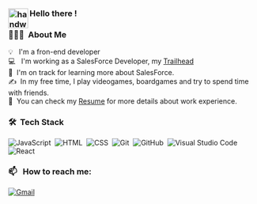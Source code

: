 ### <img alt="handwavegif" src="https://user-images.githubusercontent.com/39513876/112366216-8cfe7400-8cfe-11eb-8116-7d3dbae20e97.gif" width='40' align="left"/> Hello there !

### 👨🏻‍💻 &nbsp;About Me

💡 &nbsp; I'm a fron-end developer \
💻 &nbsp; I'm working as a SalesForce Developer, my [Trailhead](https://trailblazer.me/id?lang=en_US)\
🌱 &nbsp;I'm on track for learning more about SalesForce.\
✍️ &nbsp;In my free time, I play videogames, boardgames and try to spend time with friends.\
📄 &nbsp;You can check my [Resume](https://voronezh.hh.ru/resume/dc255a44ff091539490039ed1f744749514c74) for more details about work experience.


### 🛠 &nbsp;Tech Stack

![JavaScript](https://img.shields.io/badge/-JavaScript-05122A?style=flat&logo=javascript)&nbsp;
![HTML](https://img.shields.io/badge/-HTML-05122A?style=flat&logo=HTML5)&nbsp;
![CSS](https://img.shields.io/badge/-CSS-05122A?style=flat&logo=CSS3&logoColor=1572B6)&nbsp;
![Git](https://img.shields.io/badge/-Git-05122A?style=flat&logo=git)&nbsp;
![GitHub](https://img.shields.io/badge/-GitHub-05122A?style=flat&logo=github)&nbsp;
![Visual Studio Code](https://img.shields.io/badge/-Visual%20Studio%20Code-05122A?style=flat&logo=visual-studio-code&logoColor=007ACC)&nbsp;
![React](https://img.shields.io/badge/-React-000?&logo=React)

### 📫 &nbsp; How to reach me:

<a href="mailto:sevamark88@gmail.com"><img alt="Gmail" src="https://img.shields.io/badge/Gmail-D14836?style=flat&logo=gmail&logoColor=white" /></a> &nbsp;


<!--
**SevaMarkov88/SevaMarkov88** is a ✨ _special_ ✨ repository because its `README.md` (this file) appears on your GitHub profile.

Here are some ideas to get you started:

- 🔭 I’m currently working on ...
- 🌱 I’m currently learning ...
- 👯 I’m looking to collaborate on ...
- 🤔 I’m looking for help with ...
- 💬 Ask me about ...
- 📫 How to reach me: ...
- 😄 Pronouns: ...
- ⚡ Fun fact: ...
-->
